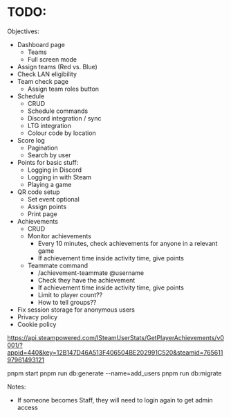 # TODO:

Objectives:
- Dashboard page
  - Teams
  - Full screen mode
- Assign teams (Red vs. Blue)
- Check LAN eligibility
- Team check page
  - Assign team roles button
- Schedule
  - CRUD
  - Schedule commands
  - Discord integration / sync
  - LTG integration
  - Colour code by location
- Score log
  - Pagination
  - Search by user
- Points for basic stuff:
  - Logging in Discord
  - Logging in with Steam
  - Playing a game
- QR code setup
  - Set event optional
  - Assign points
  - Print page
- Achievements
  - CRUD
  - Monitor achievements
    - Every 10 minutes, check achievements for anyone in a relevant game
    - If achievement time inside activity time, give points
  - Teammate command
    - /achievement-teammate @username
    - Check they have the achievement
    - If achievement time inside activity time, give points
    - Limit to player count??
    - How to tell groups??
- Fix session storage for anonymous users
- Privacy policy
- Cookie policy

https://api.steampowered.com/ISteamUserStats/GetPlayerAchievements/v0001/?appid=440&key=12B147D46A513F406504BE202991C520&steamid=76561197961493121

pnpm start
pnpm run db:generate --name=add_users
pnpm run db:migrate

Notes:
- If someone becomes Staff, they will need to login again to get admin access
